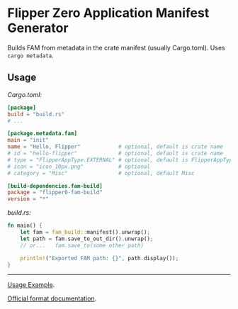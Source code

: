 # Flipper Zero Application Manifest __Generator__

Builds FAM from metadata in the crate manifest (usually Cargo.toml).
Uses `cargo metadata`.


## Usage

_Cargo.toml:_
```toml
[package]
build = "build.rs"
# ...

[package.metadata.fam]
main = "init"
name = "Hello, Flipper"            # optional, default is crate name
# id = "hello-flipper"             # optional, default is crate name
# type = "FlipperAppType.EXTERNAL" # optional, default is FlipperAppType.EXTERNAL
# icon = "icon_10px.png"           # optional
# category = "Misc"                # optional, default Misc

[build-dependencies.fam-build]
package = "flipper0-fam-build"
version = "*"
```

_build.rs:_
```rust
fn main() {
	let fam = fam_build::manifest().unwrap();
	let path = fam.save_to_out_dir().unwrap();
	// or...   fam.save_to(some other path)

	println!("Exported FAM path: {}", path.display());
}
```


- - -

[Usage Example](https://github.com/boozook/flipper0/tree/master/examples/hello-fap-manifest).

[Official format documentation](https://github.com/flipperdevices/flipperzero-firmware/blob/release-candidate/documentation/AppManifests.md).
